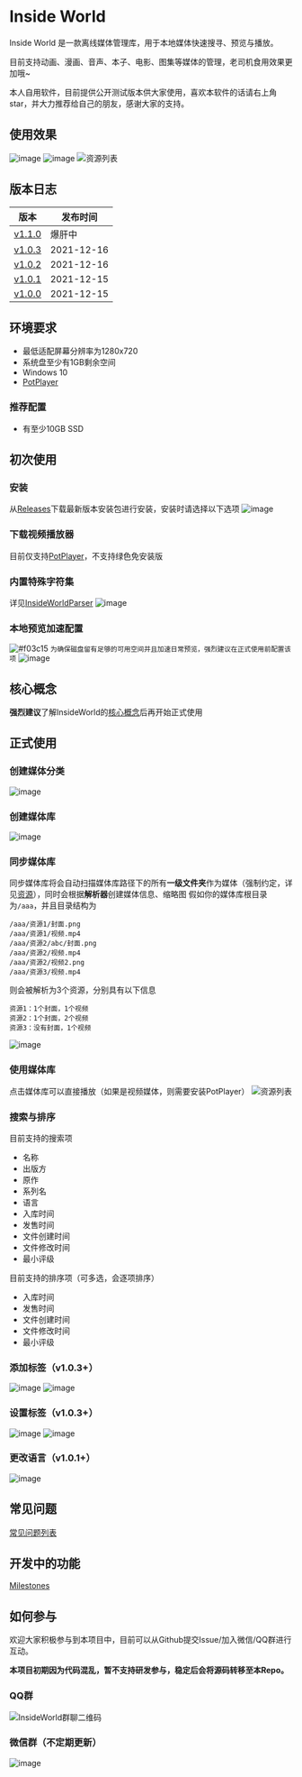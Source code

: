 # Inside World

Inside World 是一款离线媒体管理库，用于本地媒体快速搜寻、预览与播放。

目前支持动画、漫画、音声、本子、电影、图集等媒体的管理，老司机食用效果更加哦~

本人自用软件，目前提供公开测试版本供大家使用，喜欢本软件的话请右上角star，并大力推荐给自己的朋友，感谢大家的支持。

## 使用效果

![image](https://user-images.githubusercontent.com/2888789/146188623-428e6c12-f2d9-457c-a337-ad8bf24f7405.png)
![image](https://user-images.githubusercontent.com/2888789/146188658-6627e8aa-fd10-4898-9cc1-9d8bfb143573.png)
![资源列表](https://user-images.githubusercontent.com/2888789/146381926-4293f163-2347-4180-8299-c5dd03c261c7.jpg)

## 版本日志
| 版本 | 发布时间 |
| ------------- | ------------- |
| [v1.1.0](https://github.com/Bakabase/InsideWorld/milestone/4) | 爆肝中 |
| [v1.0.3](https://github.com/Bakabase/InsideWorld/releases/tag/v1.0.3) | 2021-12-16 |
| [v1.0.2](https://github.com/Bakabase/InsideWorld/releases/tag/v1.0.2) | 2021-12-16 |
| [v1.0.1](https://github.com/Bakabase/InsideWorld/releases/tag/v1.0.1) | 2021-12-15 | 
| [v1.0.0](https://github.com/Bakabase/InsideWorld/releases/tag/v1.0.0) | 2021-12-15 |

## 环境要求
+ 最低适配屏幕分辨率为1280x720
+ 系统盘至少有1GB剩余空间
+ Windows 10
+ [PotPlayer](http://potplayer.daum.net/)

### 推荐配置
+ 有至少10GB SSD

## 初次使用
### 安装

从[Releases](https://github.com/Bakabase/InsideWorld/releases)下载最新版本安装包进行安装，安装时请选择以下选项
![image](https://user-images.githubusercontent.com/2888789/146113293-d6b5dab3-8fec-40da-a751-598d25119c57.png)

### 下载视频播放器
目前仅支持[PotPlayer](http://potplayer.daum.net/)，不支持绿色免安装版

### 内置特殊字符集
详见[InsideWorldParser](#分析器)
![image](https://user-images.githubusercontent.com/2888789/146132647-d99ec4ac-6fb9-4d11-b911-130734490d6a.png)

### 本地预览加速配置
![#f03c15](https://via.placeholder.com/15/f03c15/000000?text=+) `为确保磁盘留有足够的可用空间并且加速日常预览，强烈建议在正式使用前配置该项`
![image](https://user-images.githubusercontent.com/2888789/146113550-c2de1050-960c-4927-8c1c-2da6245235fc.png)

## 核心概念

**强烈建议**了解InsideWorld的[核心概念](https://github.com/Bakabase/InsideWorld/blob/main/Docs/DEFINITIONS.md)后再开始正式使用

## 正式使用
### 创建媒体分类

![image](https://user-images.githubusercontent.com/2888789/146116506-96291b5d-90b2-43f9-bc6b-db3627de9c94.png)

### 创建媒体库

![image](https://user-images.githubusercontent.com/2888789/146116644-a6f3171c-f5ee-4e97-bc35-64e29ed48a6e.png)

### 同步媒体库

同步媒体库将会自动扫描媒体库路径下的所有**一级文件夹**作为媒体（强制约定，详见[资源](#资源)），同时会根据**解析器**创建媒体信息、缩略图
假如你的媒体库根目录为`/aaa`，并且目录结构为
```
/aaa/资源1/封面.png
/aaa/资源1/视频.mp4
/aaa/资源2/abc/封面.png
/aaa/资源2/视频.mp4
/aaa/资源2/视频2.png
/aaa/资源3/视频.mp4
```
则会被解析为3个资源，分别具有以下信息
```
资源1：1个封面，1个视频
资源2：1个封面，2个视频
资源3：没有封面，1个视频
```
![image](https://user-images.githubusercontent.com/2888789/146116964-1e4ec4ce-9415-4a57-96b3-76e9a92bc8ca.png)

### 使用媒体库

点击媒体库可以直接播放（如果是视频媒体，则需要安装PotPlayer）
![资源列表](https://user-images.githubusercontent.com/2888789/146381965-dba1d165-3efe-4579-b4b1-1da831a28df1.jpg)

### 搜索与排序

目前支持的搜索项
+ 名称
+ 出版方
+ 原作
+ 系列名
+ 语言
+ 入库时间
+ 发售时间
+ 文件创建时间
+ 文件修改时间
+ 最小评级

目前支持的排序项（可多选，会逐项排序）
+ 入库时间
+ 发售时间
+ 文件创建时间
+ 文件修改时间
+ 最小评级

### 添加标签（v1.0.3+）

![image](https://user-images.githubusercontent.com/2888789/146380493-a34990fd-7195-4bf8-adee-de9a28fb4f52.png)
![image](https://user-images.githubusercontent.com/2888789/146380545-6e1d3d64-dd52-4e00-a792-84f8eb98f149.png)

### 设置标签（v1.0.3+）

![image](https://user-images.githubusercontent.com/2888789/146381776-167760a6-27fd-4003-b73c-b8724841fd7b.png)
![image](https://user-images.githubusercontent.com/2888789/146381855-c9b51301-2025-4ba2-ba4d-7605d74285e1.png)

### 更改语言（v1.0.1+）

![image](https://user-images.githubusercontent.com/2888789/146198873-4eb53585-574e-4745-af24-17f4bd54a0ae.png)

## 常见问题

[常见问题列表](https://github.com/Bakabase/InsideWorld/issues?q=is%3Aissue+sort%3Aupdated-desc+is%3Aclosed+label%3Aquestion)

## 开发中的功能

[Milestones](https://github.com/Bakabase/InsideWorld/milestones)

## 如何参与

欢迎大家积极参与到本项目中，目前可以从Github提交Issue/加入微信/QQ群进行互动。

**本项目初期因为代码混乱，暂不支持研发参与，稳定后会将源码转移至本Repo。**

### QQ群
![InsideWorld群聊二维码](https://user-images.githubusercontent.com/2888789/146117768-7d92af78-37ca-426e-a820-97b896b591eb.png)

### 微信群（不定期更新）
![image](https://user-images.githubusercontent.com/2888789/146211611-cdb5eeff-ff83-4879-bfd7-260f272af377.png)
